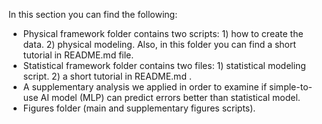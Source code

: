 In this section you can find the following:
- Physical framework folder contains two scripts: 1) how to create the data. 2) physical modeling. Also, in this folder you can find a short tutorial in README.md file.
- Statistical framework folder contains two files: 1) statistical modeling script. 2) a short tutorial in README.md .
- A supplementary analysis we applied in order to examine if simple-to-use AI model (MLP) can predict errors better than statistical model.
- Figures folder (main and supplementary figures scripts).
